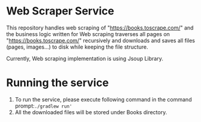 # Web Scraper Service

This repository handles web scraping of "https://books.toscrape.com/" and the business logic written for Web scraping
traverses all pages on "https://books.toscrape.com/" recursively and downloads and saves all files (pages, images...)
to disk while keeping the file structure.

Currently, Web scraping implementation is using Jsoup Library.

# Running the service

1. To run the service, please execute following command in the command prompt:`./gradlew run'`
2. All the downloaded files will be stored under Books directory.



